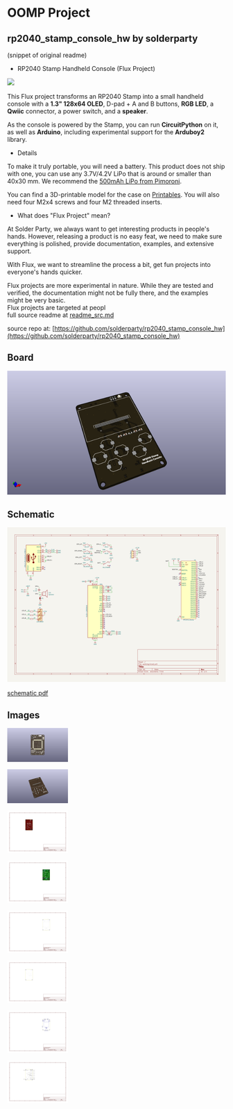 # OOMP Project  
## rp2040_stamp_console_hw  by solderparty  
  
(snippet of original readme)  
  
- RP2040 Stamp Handheld Console (Flux Project)  
  
![](./img/console.jpg)  
  
This Flux project transforms an RP2040 Stamp into a small handheld console with a **1.3" 128x64 OLED**, D-pad + A and B buttons, **RGB LED**, a **Qwiic** connector, a power switch, and a **speaker**.  
  
As the console is powered by the Stamp, you can run **CircuitPython** on it, as well as **Arduino**, including experimental support for the **Arduboy2** library.  
  
- Details  
  
To make it truly portable, you will need a battery. This product does not ship with one, you can use any 3.7V/4.2V LiPo that is around or smaller than 40x30 mm. We recommend the [500mAh LiPo from Pimoroni](https://shop.pimoroni.com/products/lipo-battery-pack?variant=20429082055).  
  
You can find a 3D-printable model for the case on [Printables](https://www.printables.com/model/279210-rp2040-stamp-handheld-console-case). You will also need four M2x4 screws and four M2 threaded inserts.   
  
- What does "Flux Project" mean?  
  
At Solder Party, we always want to get interesting products in people's hands. However, releasing a product is no easy feat, we need to make sure everything is polished, provide documentation, examples, and extensive support.  
  
With Flux, we want to streamline the process a bit, get fun projects into everyone's hands quicker.  
  
Flux projects are more experimental in nature. While they are tested and verified, the documentation might not be fully there, and the examples might be very basic.   
Flux projects are targeted at peopl  
  full source readme at [readme_src.md](readme_src.md)  
  
source repo at: [https://github.com/solderparty/rp2040_stamp_console_hw](https://github.com/solderparty/rp2040_stamp_console_hw)  
## Board  
  
[![working_3d.png](working_3d_600.png)](working_3d.png)  
## Schematic  
  
[![working_schematic.png](working_schematic_600.png)](working_schematic.png)  
  
[schematic pdf](working_schematic.pdf)  
## Images  
  
[![working_3D_bottom.png](working_3D_bottom_140.png)](working_3D_bottom.png)  
  
[![working_3D_top.png](working_3D_top_140.png)](working_3D_top.png)  
  
[![working_assembly_page_01.png](working_assembly_page_01_140.png)](working_assembly_page_01.png)  
  
[![working_assembly_page_02.png](working_assembly_page_02_140.png)](working_assembly_page_02.png)  
  
[![working_assembly_page_03.png](working_assembly_page_03_140.png)](working_assembly_page_03.png)  
  
[![working_assembly_page_04.png](working_assembly_page_04_140.png)](working_assembly_page_04.png)  
  
[![working_assembly_page_05.png](working_assembly_page_05_140.png)](working_assembly_page_05.png)  
  
[![working_assembly_page_06.png](working_assembly_page_06_140.png)](working_assembly_page_06.png)  
